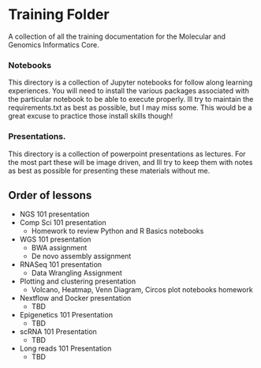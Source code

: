 # Training Folder
A collection of all the training documentation for the Molecular and Genomics Informatics Core. 

### Notebooks
This directory is a collection of Jupyter notebooks for follow along learning experiences. 
You will need to install the various packages associated with the particular notebook to be able to execute properly. Ill try to maintain the requirements.txt as best as possible, but I may miss some. This would be a great excuse to practice those install skills though!

### Presentations. 
This directory is a collection of powerpoint presentations as lectures. For the most part these will be image driven, and Ill try to keep them with notes as best as possible for presenting these materials without me. 

## Order of lessons
- NGS 101 presentation
- Comp Sci 101 presentation
    - Homework to review Python and R Basics notebooks
- WGS 101 presentation
    - BWA assignment
    - De novo assembly assignment
- RNASeq 101 presentation
    - Data Wrangling Assignment
- Plotting and clustering presentation
    - Volcano, Heatmap, Venn Diagram, Circos plot notebooks homework
- Nextflow and Docker presentation
    - TBD
- Epigenetics 101 Presentation
    - TBD
- scRNA 101 Presentation
    - TBD
- Long reads 101 Presentation
    - TBD